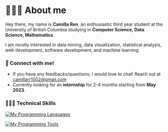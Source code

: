 # 🙋🏻‍♀️ About me

Hey there, my name is **Camilla Ren**, an enthusiastic third year student at the University of British Columbia studying in **Computer Science, Data Science, Mathematics**.

I am mostly interested in data mining, data visualization, statistical analysis, web development, software development, and machine learning.

### 👩 Connect with me!
- If you have any feedbacks/questions; I would love to chat! Reach out at camillarr1002@gmail.com 
- Currently looking for an **internship** for 2-4 months starting from **May 2023**.

### 👩🏻‍💻 Technical Skills

[![My Programming Languages](https://skillicons.dev/icons?i=py,c,cpp,html,java,r,css,unity,js,cs&theme=dark)](https://skillicons.dev)
</br>

[![My Programming Tools](https://skillicons.dev/icons?i=idea,atom,git,matlab,visualstudio,vscode,github&theme=dark)](https://skillicons.dev)
</br>

